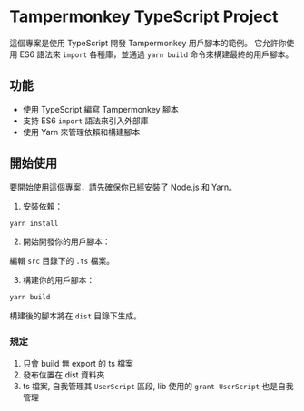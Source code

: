# Tampermonkey TypeScript Project

這個專案是使用 TypeScript 開發 Tampermonkey 用戶腳本的範例。
它允許你使用 ES6 語法來 `import` 各種庫，並通過 `yarn build` 命令來構建最終的用戶腳本。

## 功能

- 使用 TypeScript 編寫 Tampermonkey 腳本
- 支持 ES6 `import` 語法來引入外部庫
- 使用 Yarn 來管理依賴和構建腳本

## 開始使用

要開始使用這個專案，請先確保你已經安裝了 [Node.js](https://nodejs.org/) 和 [Yarn](https://yarnpkg.com/)。

1. 安裝依賴：

```bash
yarn install
```

2. 開始開發你的用戶腳本：

編輯 `src` 目錄下的 `.ts` 檔案。

3. 構建你的用戶腳本：

```bash
yarn build
```

構建後的腳本將在 `dist` 目錄下生成。


### 規定

1. 只會 build 無 export 的 ts 檔案
2. 發布位置在 dist 資料夾
3. ts 檔案, 自我管理其 `UserScript` 區段, lib 使用的 `grant UserScript` 也是自我管理